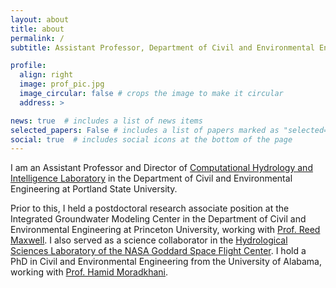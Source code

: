 ```yaml
---
layout: about
title: about
permalink: /
subtitle: Assistant Professor, Department of Civil and Environmental Engineering, Portland State University (PSU).

profile:
  align: right
  image: prof_pic.jpg
  image_circular: false # crops the image to make it circular
  address: >

news: true  # includes a list of news items
selected_papers: False # includes a list of papers marked as "selected={true}"
social: true  # includes social icons at the bottom of the page
---
```


I am an Assistant Professor and Director of [Computational Hydrology and Intelligence Laboratory](xx) in the Department of Civil and Environmental Engineering at Portland State University. 

Prior to this, I held a postdoctoral research associate position at the Integrated Groundwater Modeling Center in the Department of Civil and Environmental Engineering at Princeton University, working with [Prof. Reed Maxwell](http://maxwell.princeton.edu). I also served as a science collaborator in the [Hydrological Sciences Laboratory of the NASA Goddard Space Flight Center](https://science.gsfc.nasa.gov/sed/bio/108710/). I hold a PhD in Civil and Environmental Engineering from the University of Alabama, working with [Prof. Hamid Moradkhani](https://moradkhani.ua.edu).